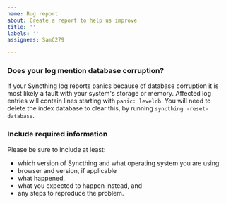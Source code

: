 ```yaml
---
name: Bug report
about: Create a report to help us improve
title: ''
labels: ''
assignees: SamC279

---
```


### Does your log mention database corruption?

If your Syncthing log reports panics because of database corruption it is
most likely a fault with your system's storage or memory. Affected log
entries will contain lines starting with `panic: leveldb`. You will need to
delete the index database to clear this, by running `syncthing
-reset-database`.

### Include required information

Please be sure to include at least:

 - which version of Syncthing and what operating system you are using
 - browser and version, if applicable
 - what happened,
 - what you expected to happen instead, and
 - any steps to reproduce the problem.
